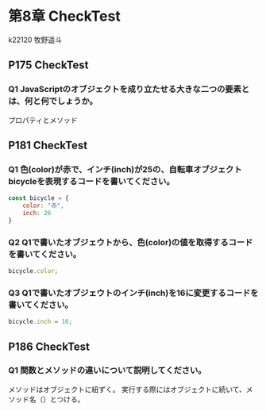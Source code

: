 第8章 CheckTest
================
k22120 牧野遥斗

## P175 CheckTest
### Q1 JavaScriptのオブジェクトを成り立たせる大きな二つの要素とは、何と何でしょうか。
プロパティとメソッド

## P181 CheckTest
### Q1 色(color)が赤で、インチ(inch)が25の、自転車オブジェクトbicycleを表現するコードを書いてください。
```javascript
const bicycle = {
    color: "赤",
    inch: 26
}
```

### Q2 Q1で書いたオブジェウトから、色(color)の値を取得するコードを書いてください。
```javascript
bicycle.color;
```

### Q3 Q1で書いたオブジェウトのインチ(inch)を16に変更するコードを書いてください。
```javascript
bicycle.inch = 16;
```

## P186 CheckTest
### Q1 関数とメソッドの違いについて説明してください。
メソッドはオブジェクトに紐ずく。
実行する際にはオブジェクトに続いて、メソッド名（）とつける。

